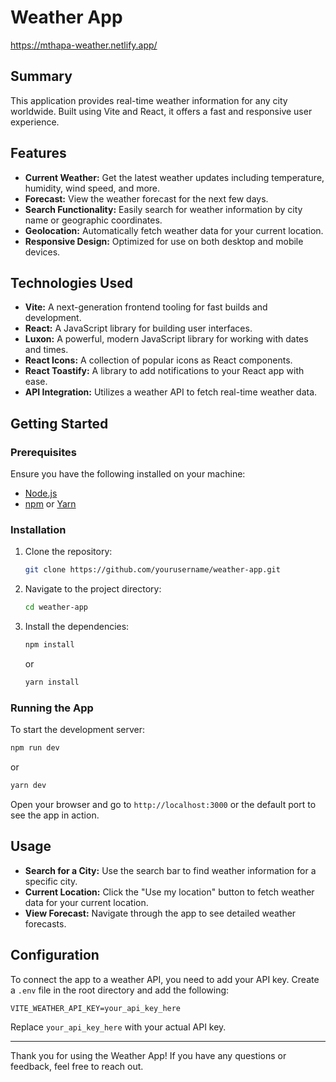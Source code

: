 # Weather App
https://mthapa-weather.netlify.app/

## Summary

This application provides real-time weather information for any city worldwide. Built using Vite and React, it offers a fast and responsive user experience. 

## Features

- **Current Weather:** Get the latest weather updates including temperature, humidity, wind speed, and more.
- **Forecast:** View the weather forecast for the next few days.
- **Search Functionality:** Easily search for weather information by city name or geographic coordinates.
- **Geolocation:** Automatically fetch weather data for your current location.
- **Responsive Design:** Optimized for use on both desktop and mobile devices.

## Technologies Used

- **Vite:** A next-generation frontend tooling for fast builds and development.
- **React:** A JavaScript library for building user interfaces.
- **Luxon:** A powerful, modern JavaScript library for working with dates and times.
- **React Icons:** A collection of popular icons as React components.
- **React Toastify:** A library to add notifications to your React app with ease.
- **API Integration:** Utilizes a weather API to fetch real-time weather data.

## Getting Started

### Prerequisites

Ensure you have the following installed on your machine:

- [Node.js](https://nodejs.org/en/download/)
- [npm](https://www.npmjs.com/get-npm) or [Yarn](https://classic.yarnpkg.com/en/docs/install/)

### Installation

1. Clone the repository:

   ```sh
   git clone https://github.com/yourusername/weather-app.git
   ```

2. Navigate to the project directory:

   ```sh
   cd weather-app
   ```

3. Install the dependencies:

   ```sh
   npm install
   ```

   or

   ```sh
   yarn install
   ```

### Running the App

To start the development server:

```sh
npm run dev
```

or

```sh
yarn dev
```

Open your browser and go to `http://localhost:3000` or the default port to see the app in action.

## Usage

- **Search for a City:** Use the search bar to find weather information for a specific city.
- **Current Location:** Click the "Use my location" button to fetch weather data for your current location.
- **View Forecast:** Navigate through the app to see detailed weather forecasts.

## Configuration

To connect the app to a weather API, you need to add your API key. Create a `.env` file in the root directory and add the following:

```env
VITE_WEATHER_API_KEY=your_api_key_here
```

Replace `your_api_key_here` with your actual API key.

---

Thank you for using the Weather App! If you have any questions or feedback, feel free to reach out.
